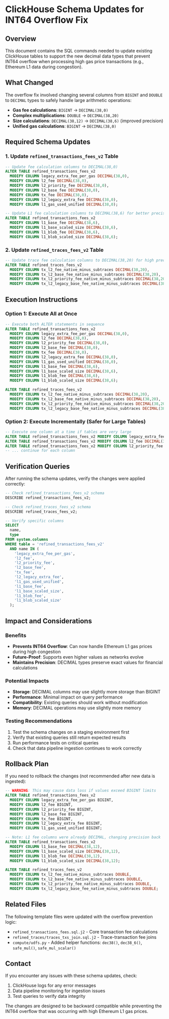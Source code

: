 # ClickHouse Schema Updates for INT64 Overflow Fix

## Overview

This document contains the SQL commands needed to update existing ClickHouse tables to support the new decimal data types that prevent INT64 overflow when processing high gas price transactions (e.g., Ethereum L1 data during congestion).

## What Changed

The overflow fix involved changing several columns from `BIGINT` and `DOUBLE` to `DECIMAL` types to safely handle large arithmetic operations:

- **Gas fee calculations**: `BIGINT` → `DECIMAL(38,0)` 
- **Complex multiplications**: `DOUBLE` → `DECIMAL(38,20)`
- **Size calculations**: `DECIMAL(38,12)` → `DECIMAL(38,6)` (improved precision)
- **Unified gas calculations**: `BIGINT` → `DECIMAL(38,0)`

## Required Schema Updates

### 1. Update `refined_transactions_fees_v2` Table

```sql
-- Update fee calculation columns to DECIMAL(38,0)
ALTER TABLE refined_transactions_fees_v2 
  MODIFY COLUMN legacy_extra_fee_per_gas DECIMAL(38,0),
  MODIFY COLUMN l2_fee DECIMAL(38,0),
  MODIFY COLUMN l2_priority_fee DECIMAL(38,0),
  MODIFY COLUMN l2_base_fee DECIMAL(38,0),
  MODIFY COLUMN tx_fee DECIMAL(38,0),
  MODIFY COLUMN l2_legacy_extra_fee DECIMAL(38,0),
  MODIFY COLUMN l1_gas_used_unified DECIMAL(38,0);

-- Update L1 fee calculation columns to DECIMAL(38,6) for better precision
ALTER TABLE refined_transactions_fees_v2
  MODIFY COLUMN l1_base_fee DECIMAL(38,6),
  MODIFY COLUMN l1_base_scaled_size DECIMAL(38,6),
  MODIFY COLUMN l1_blob_fee DECIMAL(38,6),
  MODIFY COLUMN l1_blob_scaled_size DECIMAL(38,6);
```

### 2. Update `refined_traces_fees_v2` Table

```sql
-- Update trace fee calculation columns to DECIMAL(38,20) for high precision
ALTER TABLE refined_traces_fees_v2
  MODIFY COLUMN tx_l2_fee_native_minus_subtraces DECIMAL(38,20),
  MODIFY COLUMN tx_l2_base_fee_native_minus_subtraces DECIMAL(38,20),
  MODIFY COLUMN tx_l2_priority_fee_native_minus_subtraces DECIMAL(38,20),
  MODIFY COLUMN tx_l2_legacy_base_fee_native_minus_subtraces DECIMAL(38,20);
```

## Execution Instructions

### Option 1: Execute All at Once
```sql
-- Execute both ALTER statements in sequence
ALTER TABLE refined_transactions_fees_v2 
  MODIFY COLUMN legacy_extra_fee_per_gas DECIMAL(38,0),
  MODIFY COLUMN l2_fee DECIMAL(38,0),
  MODIFY COLUMN l2_priority_fee DECIMAL(38,0),
  MODIFY COLUMN l2_base_fee DECIMAL(38,0),
  MODIFY COLUMN tx_fee DECIMAL(38,0),
  MODIFY COLUMN l2_legacy_extra_fee DECIMAL(38,0),
  MODIFY COLUMN l1_gas_used_unified DECIMAL(38,0),
  MODIFY COLUMN l1_base_fee DECIMAL(38,6),
  MODIFY COLUMN l1_base_scaled_size DECIMAL(38,6),
  MODIFY COLUMN l1_blob_fee DECIMAL(38,6),
  MODIFY COLUMN l1_blob_scaled_size DECIMAL(38,6);

ALTER TABLE refined_traces_fees_v2
  MODIFY COLUMN tx_l2_fee_native_minus_subtraces DECIMAL(38,20),
  MODIFY COLUMN tx_l2_base_fee_native_minus_subtraces DECIMAL(38,20),
  MODIFY COLUMN tx_l2_priority_fee_native_minus_subtraces DECIMAL(38,20),
  MODIFY COLUMN tx_l2_legacy_base_fee_native_minus_subtraces DECIMAL(38,20);
```

### Option 2: Execute Incrementally (Safer for Large Tables)
```sql
-- Execute one column at a time if tables are very large
ALTER TABLE refined_transactions_fees_v2 MODIFY COLUMN legacy_extra_fee_per_gas DECIMAL(38,0);
ALTER TABLE refined_transactions_fees_v2 MODIFY COLUMN l2_fee DECIMAL(38,0);
ALTER TABLE refined_transactions_fees_v2 MODIFY COLUMN l2_priority_fee DECIMAL(38,0);
-- ... continue for each column
```

## Verification Queries

After running the schema updates, verify the changes were applied correctly:

```sql
-- Check refined_transactions_fees_v2 schema
DESCRIBE refined_transactions_fees_v2;

-- Check refined_traces_fees_v2 schema  
DESCRIBE refined_traces_fees_v2;

-- Verify specific columns
SELECT 
  name,
  type
FROM system.columns 
WHERE table = 'refined_transactions_fees_v2' 
  AND name IN (
    'legacy_extra_fee_per_gas',
    'l2_fee', 
    'l2_priority_fee',
    'l2_base_fee',
    'tx_fee',
    'l2_legacy_extra_fee',
    'l1_gas_used_unified',
    'l1_base_fee',
    'l1_base_scaled_size',
    'l1_blob_fee',
    'l1_blob_scaled_size'
  );
```

## Impact and Considerations

### Benefits
- **Prevents INT64 Overflow**: Can now handle Ethereum L1 gas prices during high congestion
- **Future-Proof**: Supports even higher values as networks evolve
- **Maintains Precision**: DECIMAL types preserve exact values for financial calculations

### Potential Impacts
- **Storage**: DECIMAL columns may use slightly more storage than BIGINT
- **Performance**: Minimal impact on query performance 
- **Compatibility**: Existing queries should work without modification
- **Memory**: DECIMAL operations may use slightly more memory

### Testing Recommendations
1. Test the schema changes on a staging environment first
2. Verify that existing queries still return expected results
3. Run performance tests on critical queries
4. Check that data pipeline ingestion continues to work correctly

## Rollback Plan

If you need to rollback the changes (not recommended after new data is ingested):

```sql
-- WARNING: This may cause data loss if values exceed BIGINT limits
ALTER TABLE refined_transactions_fees_v2 
  MODIFY COLUMN legacy_extra_fee_per_gas BIGINT,
  MODIFY COLUMN l2_fee BIGINT,
  MODIFY COLUMN l2_priority_fee BIGINT,
  MODIFY COLUMN l2_base_fee BIGINT,
  MODIFY COLUMN tx_fee BIGINT,
  MODIFY COLUMN l2_legacy_extra_fee BIGINT,
  MODIFY COLUMN l1_gas_used_unified BIGINT;

-- Note: L1 fee columns were already DECIMAL, changing precision back
ALTER TABLE refined_transactions_fees_v2
  MODIFY COLUMN l1_base_fee DECIMAL(38,12),
  MODIFY COLUMN l1_base_scaled_size DECIMAL(38,12),
  MODIFY COLUMN l1_blob_fee DECIMAL(38,12),
  MODIFY COLUMN l1_blob_scaled_size DECIMAL(38,12);

ALTER TABLE refined_traces_fees_v2
  MODIFY COLUMN tx_l2_fee_native_minus_subtraces DOUBLE,
  MODIFY COLUMN tx_l2_base_fee_native_minus_subtraces DOUBLE,
  MODIFY COLUMN tx_l2_priority_fee_native_minus_subtraces DOUBLE,
  MODIFY COLUMN tx_l2_legacy_base_fee_native_minus_subtraces DOUBLE;
```

## Related Files

The following template files were updated with the overflow prevention logic:
- `refined_transactions_fees.sql.j2` - Core transaction fee calculations
- `refined_traces/traces_txs_join.sql.j2` - Trace-transaction fee joins
- `compute/udfs.py` - Added helper functions: `dec38()`, `dec38_6()`, `safe_mul()`, `safe_mul_scalar()`

## Contact

If you encounter any issues with these schema updates, check:
1. ClickHouse logs for any error messages
2. Data pipeline monitoring for ingestion issues  
3. Test queries to verify data integrity

The changes are designed to be backward compatible while preventing the INT64 overflow that was occurring with high Ethereum L1 gas prices. 
